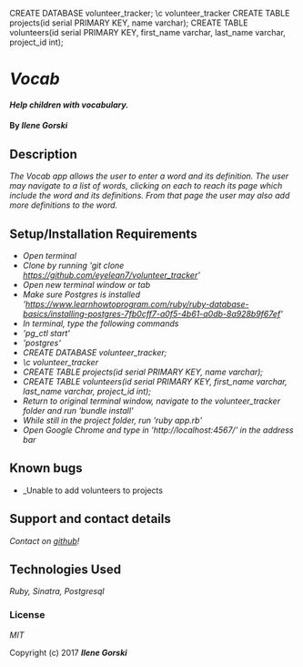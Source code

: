 CREATE DATABASE volunteer_tracker;
\c volunteer_tracker
CREATE TABLE projects(id serial PRIMARY KEY, name varchar);
CREATE TABLE volunteers(id serial PRIMARY KEY, first_name varchar, last_name varchar, project_id int);
# _Vocab_

#### _Help children with vocabulary._

#### By _**Ilene Gorski**_

## Description

_The Vocab app allows the user to enter a word and its definition. The user may navigate to a list of words, clicking on each to reach its page which include the word and its definitions. From that page the user may also add more definitions to the word._

## Setup/Installation Requirements

* _Open terminal_
* _Clone by running 'git clone https://github.com/eyelean7/volunteer_tracker'_
* _Open new terminal window or tab_
* _Make sure Postgres is installed 'https://www.learnhowtoprogram.com/ruby/ruby-database-basics/installing-postgres-7fb0cff7-a0f5-4b61-a0db-8a928b9f67ef'_
* _In terminal, type the following commands_
* _'pg_ctl start'_
* _'postgres'_
* _CREATE DATABASE volunteer_tracker;_
* _\c volunteer_tracker_
* _CREATE TABLE projects(id serial PRIMARY KEY, name varchar);_
* _CREATE TABLE volunteers(id serial PRIMARY KEY, first_name varchar, last_name varchar, project_id int);_
* _Return to original terminal window, navigate to the volunteer_tracker folder and run 'bundle install'_
* _While still in the project folder, run 'ruby app.rb'_
* _Open Google Chrome and type in 'http://localhost:4567/' in the address bar_

## Known bugs

* _Unable to add volunteers to projects

## Support and contact details

_Contact on [github](https://github.com/eyelean7)!_

## Technologies Used

_Ruby, Sinatra, Postgresql_

### License

*MIT*

Copyright (c) 2017 **_Ilene Gorski_**
